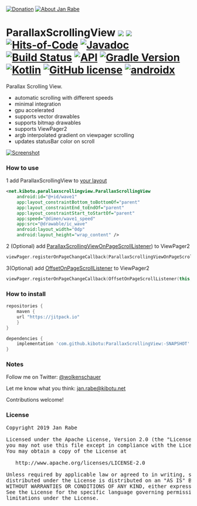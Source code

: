 [![Donation](https://img.shields.io/badge/buy%20me%20a%20coffee-brightgreen.svg)](https://www.paypal.me/janrabe/5) [![About Jan Rabe](https://img.shields.io/badge/about-me-green.svg)](https://about.me/janrabe)
# ParallaxScrollingView [![](https://jitpack.io/v/kibotu/ParallaxScrollingView.svg)](https://jitpack.io/#kibotu/ParallaxScrollingView) [![](https://jitpack.io/v/kibotu/ParallaxScrollingView/month.svg)](https://jitpack.io/#kibotu/ParallaxScrollingView) [![Hits-of-Code](https://hitsofcode.com/github/kibotu/ParallaxScrollingView)](https://hitsofcode.com/view/github/kibotu/ParallaxScrollingView) [![Javadoc](https://img.shields.io/badge/javadoc-SNAPSHOT-green.svg)](https://jitpack.io/com/github/kibotu/ParallaxScrollingView/master-SNAPSHOT/javadoc/index.html) [![Build Status](https://travis-ci.org/kibotu/ParallaxScrollingView.svg)](https://travis-ci.org/kibotu/ParallaxScrollingView)  [![API](https://img.shields.io/badge/API-16%2B-brightgreen.svg?style=flat)](https://android-arsenal.com/api?level=15) [![Gradle Version](https://img.shields.io/badge/gradle-5.6.1-green.svg)](https://docs.gradle.org/current/release-notes)  [![Kotlin](https://img.shields.io/badge/kotlin-1.3.50-green.svg)](https://kotlinlang.org/) [![GitHub license](https://img.shields.io/badge/license-Apache%202-blue.svg)](https://raw.githubusercontent.com/kibotu/ParallaxScrollingView/master/LICENSE) [![androidx](https://img.shields.io/badge/androidx-brightgreen.svg)](https://developer.android.com/topic/libraries/support-library/refactor)

Parallax Scrolling View.

- automatic scrolling with different speeds
- minimal integration
- gpu accelerated
- supports vector drawables
- supports bitmap drawables
- supports ViewPager2
- argb interpolated gradient on viewpager scrolling
- updates statusBar color on scroll

[![Screenshot](https://github.com/kibotu/ParallaxScrollingView/raw/master/sample.gif)](https://github.com/kibotu/ParallaxScrollingView/raw/master/sample.gif)

### How to use

1 add ParallaxScrollingView to [your layout](app/src/main/res/layout/activity_main.xml#L21-L82)

```xml
<net.kibotu.parallaxscrollingview.ParallaxScrollingView
    android:id="@+id/wave1"
    app:layout_constraintBottom_toBottomOf="parent"
    app:layout_constraintEnd_toEndOf="parent"
    app:layout_constraintStart_toStartOf="parent"
    app:speed="@dimen/wave1_speed"
    app:src="@drawable/ic_wave"
    android:layout_width="0dp"
    android:layout_height="wrap_content" />
```

2 (Optional) add [ParallaxScrollingViewOnPageScrollListener](app/src/main/java/net/kibotu/parallaxscrollingview/demo/MainActivity.kt#L28)) to ViewPager2

```kotlin
viewPager.registerOnPageChangeCallback(ParallaxScrollingViewOnPageScrollListener(listOf(wave1, wave2, wave3, wave4, wave5, wave6), 2f))
```

3(Optional) add [OffsetOnPageScrollListener](app/src/main/java/net/kibotu/parallaxscrollingview/demo/MainActivity.kt#L30) to ViewPager2

```kotlin
viewPager.registerOnPageChangeCallback(OffsetOnPageScrollListener(this, root, items.indices.map { backgrounds[it] }, true))
```

### How to install

```groovy
repositories {
    maven {
	url "https://jitpack.io"
    }
}

dependencies {
    implementation 'com.github.kibotu:ParallaxScrollingView:-SNAPSHOT'
}
```

### Notes

Follow me on Twitter: [@wolkenschauer](https://twitter.com/wolkenschauer)

Let me know what you think: [jan.rabe@kibotu.net](mailto:jan.rabe@kibotu.net)

Contributions welcome!


### License
<pre>
Copyright 2019 Jan Rabe

Licensed under the Apache License, Version 2.0 (the "License");
you may not use this file except in compliance with the License.
You may obtain a copy of the License at

   http://www.apache.org/licenses/LICENSE-2.0

Unless required by applicable law or agreed to in writing, software
distributed under the License is distributed on an "AS IS" BASIS,
WITHOUT WARRANTIES OR CONDITIONS OF ANY KIND, either express or implied.
See the License for the specific language governing permissions and
limitations under the License.
</pre>
